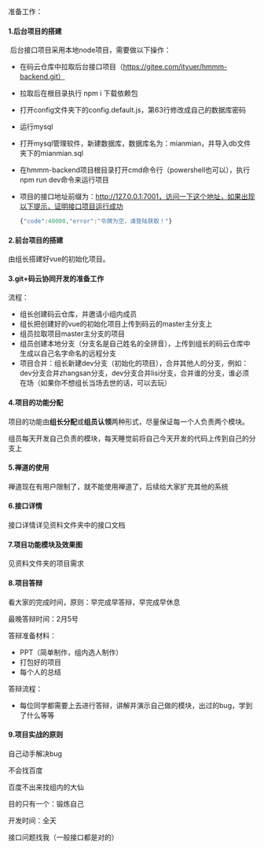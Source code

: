 准备工作：

#### 1.后台项目的搭建

​	后台接口项目采用本地node项目，需要做以下操作：

+ 在码云仓库中拉取后台接口项目（https://gitee.com/ityuer/hmmm-backend.git）

+ 拉取后在根目录执行 npm i  下载依赖包

+ 打开config文件夹下的config.default.js，第63行修改成自己的数据库密码

+ 运行mysql

+ 打开mysql管理软件，新建数据库，数据库名为：mianmian，并导入db文件夹下的mianmian.sql

+ 在hmmm-backend项目根目录打开cmd命令行（powershell也可以），执行npm run dev命令来运行项目

+ 项目的接口地址前缀为：http://127.0.0.1:7001，访问一下这个地址，如果出现以下提示，证明接口项目运行成功

  ```js
  {"code":40000,"error":"令牌为空，请登陆获取！"}
  ```




#### 2.前台项目的搭建

由组长搭建好vue的初始化项目。



#### 3.git+码云协同开发的准备工作

流程：

+ 组长创建码云仓库，并邀请小组内成员
+ 组长把创建好的vue的初始化项目上传到码云的master主分支上
+ 组员拉取项目master主分支的项目
+ 组员创建本地分支（分支名是自己姓名的全拼音），上传到组长的码云仓库中生成以自己名字命名的远程分支
+ 项目合并：组长新建dev分支（初始化的项目），合并其他人的分支，例如：dev分支合并zhangsan分支，dev分支合并lisi分支，合并谁的分支，谁必须在场（如果你不想组长当场去世的话，可以去玩）



#### 4.项目的功能分配

项目的功能由**组长分配**或**组员认领**两种形式，尽量保证每一个人负责两个模块。

组员每天开发自己负责的模块，每天睡觉前将自己今天开发的代码上传到自己的分支上



#### 5.禅道的使用

禅道现在有用户限制了，就不能使用禅道了，后续给大家扩充其他的系统



#### 6.接口详情

接口详情详见资料文件夹中的接口文档



#### 7.项目功能模块及效果图

见资料文件夹的项目需求



#### 8.项目答辩

看大家的完成时间，原则：早完成早答辩，早完成早休息

最晚答辩时间：2月5号

答辩准备材料：

+ PPT（简单制作，组内选人制作）
+ 打包好的项目
+ 每个人的总结

答辩流程：

+ 每位同学都需要上去进行答辩，讲解并演示自己做的模块，出过的bug，学到了什么等等



#### 9.项目实战的原则





自己动手解决bug

不会找百度

百度不出来找组内的大仙

目的只有一个：锻炼自己

开发时间：全天

接口问题找我（一般接口都是对的）









